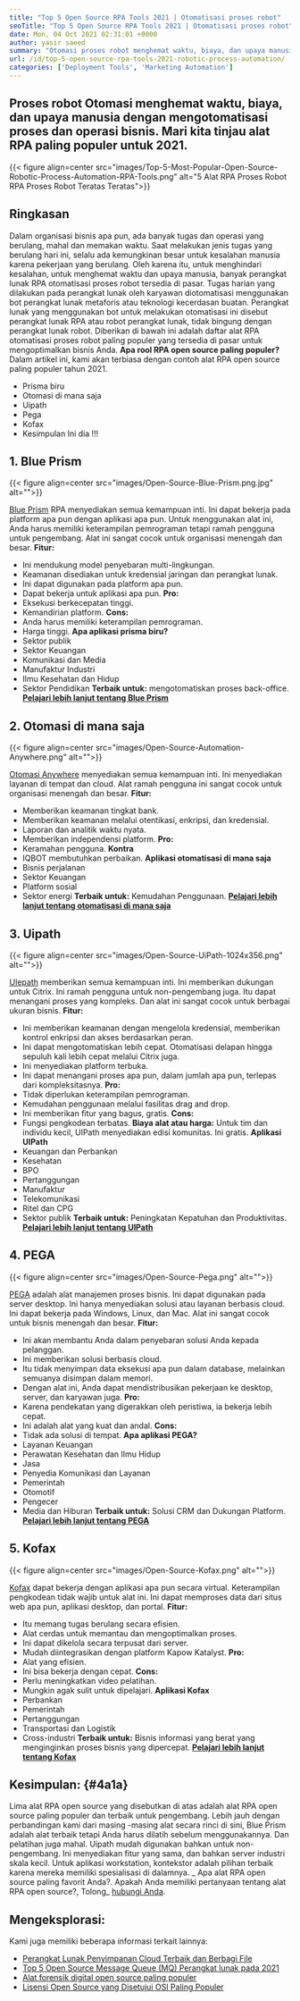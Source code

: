```yaml
---
title: "Top 5 Open Source RPA Tools 2021 | Otomatisasi proses robot" 
seoTitle: "Top 5 Open Source RPA Tools 2021 | Otomatisasi proses robot" 
date: Mon, 04 Oct 2021 02:31:01 +0000
author: yasir saeed
summary: "Otomasi proses robot menghemat waktu, biaya, dan upaya manusia dengan mengotomatisasi proses dan operasi bisnis. Mari kita tinjau alat RPA paling populer untuk 2021." 
url: /id/top-5-open-source-rpa-tools-2021-robotic-process-automation/
categories: ['Deployment Tools', 'Marketing Automation']
---
```


## Proses robot Otomasi menghemat waktu, biaya, dan upaya manusia dengan mengotomatisasi proses dan operasi bisnis. Mari kita tinjau alat RPA paling populer untuk 2021.

{{< figure align=center src="images/Top-5-Most-Popular-Open-Source-Robotic-Process-Automation-RPA-Tools.png" alt="5 Alat RPA Proses Robot RPA Proses Robot Teratas Teratas">}}


## **Ringkasan**
Dalam organisasi bisnis apa pun, ada banyak tugas dan operasi yang berulang, mahal dan memakan waktu. Saat melakukan jenis tugas yang berulang hari ini, selalu ada kemungkinan besar untuk kesalahan manusia karena pekerjaan yang berulang. Oleh karena itu, untuk menghindari kesalahan, untuk menghemat waktu dan upaya manusia, banyak perangkat lunak RPA otomatisasi proses robot tersedia di pasar.
Tugas harian yang dilakukan pada perangkat lunak oleh karyawan diotomatisasi menggunakan bot perangkat lunak metaforis atau teknologi kecerdasan buatan. Perangkat lunak yang menggunakan bot untuk melakukan otomatisasi ini disebut perangkat lunak RPA atau robot perangkat lunak, tidak bingung dengan perangkat lunak robot. Diberikan di bawah ini adalah daftar alat RPA otomatisasi proses robot paling populer yang tersedia di pasar untuk mengoptimalkan bisnis Anda.
**Apa rool RPA open source paling populer?**  Dalam artikel ini, kami akan terbiasa dengan contoh alat RPA open source paling populer tahun 2021.
  * Prisma biru
  * Otomasi di mana saja
  * Uipath
  * Pega
  * Kofax
  * Kesimpulan
Ini dia !!!

## 1. Blue Prism

{{< figure align=center src="images/Open-Source-Blue-Prism.png.jpg" alt="">}}

[Blue Prism][1] RPA menyediakan semua kemampuan inti. Ini dapat bekerja pada platform apa pun dengan aplikasi apa pun. Untuk menggunakan alat ini, Anda harus memiliki keterampilan pemrograman tetapi ramah pengguna untuk pengembang. Alat ini sangat cocok untuk organisasi menengah dan besar.
**Fitur:**
  * Ini mendukung model penyebaran multi-lingkungan.
  * Keamanan disediakan untuk kredensial jaringan dan perangkat lunak.
  * Ini dapat digunakan pada platform apa pun.
  * Dapat bekerja untuk aplikasi apa pun.
**Pro:** 
  * Eksekusi berkecepatan tinggi.
  * Kemandirian platform.
**Cons:** 
  * Anda harus memiliki keterampilan pemrograman.
  * Harga tinggi.
**Apa aplikasi prisma biru?** 
  * Sektor publik
  * Sektor Keuangan
  * Komunikasi dan Media
  * Manufaktur Industri
  * Ilmu Kesehatan dan Hidup
  * Sektor Pendidikan
**Terbaik untuk:**  mengotomatiskan proses back-office.
**[Pelajari lebih lanjut tentang Blue Prism][1]** 

## 2. Otomasi di mana saja

{{< figure align=center src="images/Open-Source-Automation-Anywhere.png" alt="">}}

[Otomasi Anywhere][2] menyediakan semua kemampuan inti. Ini menyediakan layanan di tempat dan cloud. Alat ramah pengguna ini sangat cocok untuk organisasi menengah dan besar.
**Fitur:**
  * Memberikan keamanan tingkat bank.
  * Memberikan keamanan melalui otentikasi, enkripsi, dan kredensial.
  * Laporan dan analitik waktu nyata.
  * Memberikan independensi platform.
**Pro:** 
  * Keramahan pengguna.
**Kontra** 
  * IQBOT membutuhkan perbaikan.
**Aplikasi otomatisasi di mana saja** 
  * Bisnis perjalanan
  * Sektor Keuangan
  * Platform sosial
  * Sektor energi
**Terbaik untuk:**  Kemudahan Penggunaan.
**[Pelajari lebih lanjut tentang otomatisasi di mana saja][2]** 

## 3. Uipath

{{< figure align=center src="images/Open-Source-UiPath-1024x356.png" alt="">}}

[UIepath][3] memberikan semua kemampuan inti. Ini memberikan dukungan untuk Citrix. Ini ramah pengguna untuk non-pengembang juga. Itu dapat menangani proses yang kompleks. Dan alat ini sangat cocok untuk berbagai ukuran bisnis.
**Fitur:**
  * Ini memberikan keamanan dengan mengelola kredensial, memberikan kontrol enkripsi dan akses berdasarkan peran.
  * Ini dapat mengotomatiskan lebih cepat. Otomatisasi delapan hingga sepuluh kali lebih cepat melalui Citrix juga.
  * Ini menyediakan platform terbuka.
  * Ini dapat menangani proses apa pun, dalam jumlah apa pun, terlepas dari kompleksitasnya.
**Pro:** 
  * Tidak diperlukan keterampilan pemrograman.
  * Kemudahan penggunaan melalui fasilitas drag and drop.
  * Ini memberikan fitur yang bagus, gratis.
**Cons:** 
  * Fungsi pengkodean terbatas.
**Biaya alat atau harga:** 
Untuk tim dan individu kecil, UIPath menyediakan edisi komunitas. Ini gratis.
**Aplikasi UIPath** 
  * Keuangan dan Perbankan
  * Kesehatan
  * BPO
  * Pertanggungan
  * Manufaktur
  * Telekomunikasi
  * Ritel dan CPG
  * Sektor publik
**Terbaik untuk:**  Peningkatan Kepatuhan dan Produktivitas.
**[Pelajari lebih lanjut tentang UIPath][3]** 

## 4. PEGA

{{< figure align=center src="images/Open-Source-Pega.png" alt="">}}

[PEGA][4] adalah alat manajemen proses bisnis. Ini dapat digunakan pada server desktop. Ini hanya menyediakan solusi atau layanan berbasis cloud. Ini dapat bekerja pada Windows, Linux, dan Mac. Alat ini sangat cocok untuk bisnis menengah dan besar.
**Fitur:**
  * Ini akan membantu Anda dalam penyebaran solusi Anda kepada pelanggan.
  * Ini memberikan solusi berbasis cloud.
  * Itu tidak menyimpan data eksekusi apa pun dalam database, melainkan semuanya disimpan dalam memori.
  * Dengan alat ini, Anda dapat mendistribusikan pekerjaan ke desktop, server, dan karyawan juga.
**Pro:** 
  * Karena pendekatan yang digerakkan oleh peristiwa, ia bekerja lebih cepat.
  * Ini adalah alat yang kuat dan andal.
**Cons:** 
  * Tidak ada solusi di tempat.
**Apa aplikasi PEGA?** 
  * Layanan Keuangan
  * Perawatan Kesehatan dan Ilmu Hidup
  * Jasa
  * Penyedia Komunikasi dan Layanan
  * Pemerintah
  * Otomotif
  * Pengecer
  * Media dan Hiburan
**Terbaik untuk:**  Solusi CRM dan Dukungan Platform.
**[Pelajari lebih lanjut tentang PEGA][4]** 

## 5. Kofax

{{< figure align=center src="images/Open-Source-Kofax.png" alt="">}}

[Kofax][5] dapat bekerja dengan aplikasi apa pun secara virtual. Keterampilan pengkodean tidak wajib untuk alat ini. Ini dapat memproses data dari situs web apa pun, aplikasi desktop, dan portal.
**Fitur:**
  * Itu memang tugas berulang secara efisien.
  * Alat cerdas untuk memantau dan mengoptimalkan proses.
  * Ini dapat dikelola secara terpusat dari server.
  * Mudah diintegrasikan dengan platform Kapow Katalyst.
**Pro:** 
  * Alat yang efisien.
  * Ini bisa bekerja dengan cepat.
**Cons:** 
  * Perlu meningkatkan video pelatihan.
  * Mungkin agak sulit untuk dipelajari.
**Aplikasi Kofax** 
  * Perbankan
  * Pemerintah
  * Pertanggungan
  * Transportasi dan Logistik
  * Cross-industri
**Terbaik untuk:**  Bisnis informasi yang berat yang menginginkan proses bisnis yang dipercepat.
**[Pelajari lebih lanjut tentang Kofax][5]** 

## **Kesimpulan:** {#4a1a}
Lima alat RPA open source yang disebutkan di atas adalah alat RPA open source paling populer dan terbaik untuk pengembang. Lebih jauh dengan perbandingan kami dari masing -masing alat secara rinci di sini, Blue Prism adalah alat terbaik tetapi Anda harus dilatih sebelum menggunakannya. Dan pelatihan juga mahal. Uipath mudah digunakan bahkan untuk non-pengembang. Ini menyediakan fitur yang sama, dan bahkan server industri skala kecil. Untuk aplikasi workstation, kontekstor adalah pilihan terbaik karena mereka memiliki spesialisasi di dalamnya.
_ Apa alat RPA open source paling favorit Anda?. Apakah Anda memiliki pertanyaan tentang alat RPA open source?, Tolong_ [hubungi Anda][6].

## Mengeksplorasi:
Kami juga memiliki beberapa informasi terkait lainnya:
  * [Perangkat Lunak Penyimpanan Cloud Terbaik dan Berbagi File][7]
  * [Top 5 Open Source Message Queue (MQ) Perangkat lunak pada 2021][8]
  * [Alat forensik digital open source paling populer][9]
  * [Lisensi Open Source yang Disetujui OSI Paling Populer][10]

  
[1]: https://www.blueprism.com/
[2]: https://www.automationanywhere.com/
[3]: https://www.uipath.com/
[4]: https://www.pega.com/
[5]: https://www.kofax.com/
[6]: mailto:yasir.saeed@aspose.com
[7]: https://products.containerize.com/backup-and-sync/
[8]: https://blog.containerize.com/message-queue-software/top-5-open-source-message-queue-software-in-2021/
[9]: https://blog.containerize.com/digital-forensic-tools/top-5-open-source-digital-forensic-tools-in-2021/
[10]: https://blog.containerize.com/licenses-standards/top-5-most-popular-osi-approved-open-source-licenses-of-2021/
